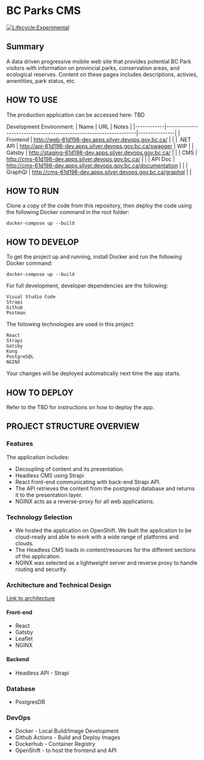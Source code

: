 # BC Parks CMS

[![Lifecycle:Experimental](https://img.shields.io/badge/Lifecycle-Experimental-339999)](<Redirect-URL>)

## Summary 
A data driven progressive mobile web site that provides potential BC Park visitors with information on provincial parks, conservation areas, and ecological reserves.  Content on these pages includes descriptions, activies, amentities, park status, etc.

## HOW TO USE
The production application can be accessed here: TBD

Development Environment:
| Name       | URL                                                              | Notes         |
|------------|------------------------------------------------------------------|---------------|
| Frontend   | http://web-61d198-dev.apps.silver.devops.gov.bc.ca/              |               |
| .NET API   | http://api-61d198-dev.apps.silver.devops.gov.bc.ca/swagger       | WIP           |
| Gatsby     | http://staging-61d198-dev.apps.silver.devops.gov.bc.ca/          |               |
| CMS        | http://cms-61d198-dev.apps.silver.devops.gov.bc.ca/              |               |
| API Doc    | http://cms-61d198-dev.apps.silver.devops.gov.bc.ca/documentation |               |
| GraphQl    | http://cms-61d198-dev.apps.silver.devops.gov.bc.ca/graphql       |               |



## HOW TO RUN

Clone a copy of the code from this repository, then deploy the code using the
following Docker command in the root folder:

	docker-compose up --build
   
## HOW TO DEVELOP

To get the project up and running, install Docker and run the following
Docker command:

	docker-compose up --build

For full development, developer dependencies are the following:

	Visual Studio Code
  	Strapi
	Github
	Postman

The following technologies are used in this project:

	React
	Strapi
  	Gatsby
  	Kong
	PostgreSQL
	NGINX

Your changes will be deployed automatically next time the app starts.

## HOW TO DEPLOY
Refer to the TBD for instructions on how to deploy the app.

## PROJECT STRUCTURE OVERVIEW

### Features
The application includes:
* Decoupling of content and its presentation.  
* Headless CMS using Strapi
* React front-end communicating with back-end Strapi API.  
* The API retrieves the content from the postgresql database and returns it to the presentation layer.
* NGINX acts as a reverse-proxy for all web applications.


### Technology Selection
* We hosted the application on OpenShift.  We built the application to be cloud-ready and able to work with a wide range of platforms and clouds.
* The Headless CMS loads in content/resources for the different sections of the application.
* NGINX was selected as a lightweight server and reverse proxy to handle routing and security.


### Architecture and Technical Design

[Link to architecture](docs/Architecture.md)

#### Front-end

* React
* Gatsby
* Leaflet 
* NGINX

#### Backend

* Headless API - Strapi

### Database

* PostgresDB

### DevOps

* Docker - Local Build/Image Development
* Github Actions - Build and Deploy Images
* Dockerhub - Container Registry
* OpenShift - to host the frontend and API

